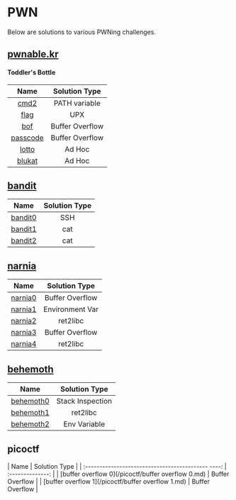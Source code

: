 # PWN

Below are solutions to various PWNing challenges.

## [pwnable.kr](https://pwnable.kr/)

#### Toddler's Bottle
| Name                                     | Solution Type   |
| :--------------------------------------: | :-------------: |
| [cmd2](/pwnable/toddler/cmd2.md)         | PATH variable   |
| [flag](/pwnable/toddler/flag.md)         | UPX             |
| [bof](/pwnable/toddler/bof.md)           | Buffer Overflow |
| [passcode](/pwnable/toddler/passcode.md) | Buffer Overflow |
| [lotto](/pwnable/toddler/lotto.md)       | Ad Hoc          |
| [blukat](/pwnable/toddler/blukat.md)     | Ad Hoc          |

## [bandit](http://overthewire.org/wargames/bandit/)
| Name                          | Solution Type |
| :---------------------------: | :-----------: |
| [bandit0](/bandit/bandit0.md) | SSH           |
| [bandit1](/bandit/bandit1.md) | cat           |
| [bandit2](/bandit/bandit2.md) | cat           |

## [narnia](http://overthewire.org/wargames/narnia/)
| Name                          | Solution Type   |
| :---------------------------: | :-------------: |
| [narnia0](/narnia/narnia0.md) | Buffer Overflow |
| [narnia1](/narnia/narnia1.md) | Environment Var |
| [narnia2](/narnia/narnia2.md) | ret2libc        |
| [narnia3](/narnia/narnia3.md) | Buffer Overflow |
| [narnia4](/narnia/narnia4.md) | ret2libc        |

## [behemoth](http://overthewire.org/wargames/behemoth/)
| Name                                | Solution Type    |
| :---------------------------------: | :--------------: |
| [behemoth0](/behemoth/behemoth0.md) | Stack Inspection |
| [behemoth1](/behemoth/behemoth1.md) | ret2libc         |
| [behemoth2](/behemoth/behemoth2.md) | Env Variable     |

## picoctf
| Name                                               | Solution Type    |
| :------------------------------------------- ----: | :--------------: |
| [buffer overflow 0](/picoctf/buffer overflow 0.md) | Buffer Overflow  |
| [buffer overflow 1](/picoctf/buffer overflow 1.md) | Buffer Overflow  |

